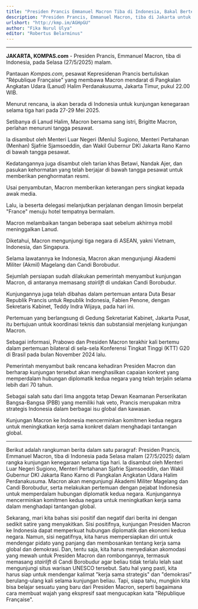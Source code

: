 ```yaml
---
title: "Presiden Prancis Emmanuel Macron Tiba di Indonesia, Bakal Bertemu Prabowo Besok"
description: "Presiden Prancis, Emmanuel Macron, tiba di Jakarta untuk kunjungan kenegaraan selama tiga hari. Simak detailnya!"
urlshort: "http://kmp.im/AGHpGU"
author: "Fika Nurul Ulya"
editor: "Robertus Belarminus"
---
```


---

**JAKARTA, KOMPAS.com** - Presiden Prancis, Emmanuel Macron, tiba di Indonesia, pada Selasa (27/5/2025) malam.

Pantauan *Kompas.com*, pesawat Kepresidenan Prancis bertuliskan \"République Française\" yang membawa Macron mendarat di Pangkalan Angkatan Udara (Lanud) Halim Perdanakusuma, Jakarta Timur, pukul 22.00 WIB.

Menurut rencana, ia akan berada di Indonesia untuk kunjungan kenegaraan selama tiga hari pada 27-29 Mei 2025.

Setibanya di Lanud Halim, Macron bersama sang istri, Brigitte Macron, perlahan menuruni tangga pesawat.

Ia disambut oleh Menteri Luar Negeri (Menlu) Sugiono, Menteri Pertahanan (Menhan) Sjafrie Sjamsoeddin, dan Wakil Gubernur DKI Jakarta Rano Karno di bawah tangga pesawat.

Kedatangannya juga disambut oleh tarian khas Betawi, Nandak Ajer, dan pasukan kehormatan yang telah berjajar di bawah tangga pesawat untuk memberikan penghormatan resmi.

Usai penyambutan, Macron memberikan keterangan pers singkat kepada awak media.

Lalu, ia beserta delegasi melanjutkan perjalanan dengan limosin berpelat \"France\" menuju hotel tempatnya bermalam.

Macron melambaikan tangan beberapa saat sebelum akhirnya mobil meninggalkan Lanud.

Diketahui, Macron mengunjungi tiga negara di ASEAN, yakni Vietnam, Indonesia, dan Singapura.

Selama lawatannya ke Indonesia, Macron akan mengunjungi Akademi Militer (Akmil) Magelang dan Candi Borobudur.

Sejumlah persiapan sudah dilakukan pemerintah menyambut kunjungan Macron, di antaranya memasang *stairlift* di undakan Candi Borobudur.

Kunjungannya juga telah dibahas dalam pertemuan antara Duta Besar Republik Prancis untuk Republik Indonesia, Fabien Penone, dengan Sekretaris Kabinet, Teddy Indra Wijaya, pada hari ini.

Pertemuan yang berlangsung di Gedung Sekretariat Kabinet, Jakarta Pusat, itu bertujuan untuk koordinasi teknis dan substansial menjelang kunjungan Macron.

Sebagai informasi, Prabowo dan Presiden Macron terakhir kali bertemu dalam pertemuan bilateral di sela-sela Konferensi Tingkat Tinggi (KTT) G20 di Brasil pada bulan November 2024 lalu.

Pemerintah menyambut baik rencana kehadiran Presiden Macron dan berharap kunjungan tersebut akan menghasilkan capaian konkret yang memperdalam hubungan diplomatik kedua negara yang telah terjalin selama lebih dari 70 tahun.

Sebagai salah satu dari lima anggota tetap Dewan Keamanan Perserikatan Bangsa-Bangsa (PBB) yang memiliki hak veto, Prancis merupakan mitra strategis Indonesia dalam berbagai isu global dan kawasan.

Kunjungan Macron ke Indonesia mencerminkan komitmen kedua negara untuk meningkatkan kerja sama konkret dalam menghadapi tantangan global.

---
Berikut adalah rangkuman berita dalam satu paragraf: Presiden Prancis, Emmanuel Macron, tiba di Indonesia pada Selasa malam (27/5/2025) dalam rangka kunjungan kenegaraan selama tiga hari. Ia disambut oleh Menteri Luar Negeri Sugiono, Menteri Pertahanan Sjafrie Sjamsoeddin, dan Wakil Gubernur DKI Jakarta Rano Karno di Pangkalan Angkatan Udara Halim Perdanakusuma. Macron akan mengunjungi Akademi Militer Magelang dan Candi Borobudur, serta melakukan pertemuan dengan pejabat Indonesia untuk memperdalam hubungan diplomatik kedua negara. Kunjungannya mencerminkan komitmen kedua negara untuk meningkatkan kerja sama dalam menghadapi tantangan global.

Sekarang, mari kita bahas sisi positif dan negatif dari berita ini dengan sedikit satire yang menyakitkan. Sisi positifnya, kunjungan Presiden Macron ke Indonesia dapat memperkuat hubungan diplomatik dan ekonomi kedua negara. Namun, sisi negatifnya, kita harus mempersiapkan diri untuk mendengar pidato yang panjang dan membosankan tentang kerja sama global dan demokrasi. Dan, tentu saja, kita harus menyediakan akomodasi yang mewah untuk Presiden Macron dan rombongannya, termasuk memasang *stairlift* di Candi Borobudur agar beliau tidak terlalu lelah saat mengunjungi situs warisan UNESCO tersebut. Satu hal yang pasti, kita harus siap untuk mendengar kalimat "kerja sama strategis" dan "demokrasi" berulang-ulang kali selama kunjungan beliau. Tapi, siapa tahu, mungkin kita bisa belajar sesuatu yang baru dari Presiden Macron, seperti bagaimana cara membuat wajah yang ekspresif saat mengucapkan kata "République Française".
